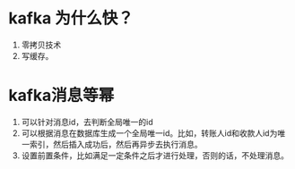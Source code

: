 # kafka 为什么快？
1. 零拷贝技术
2. 写缓存。

# kafka消息等幂
1. 可以针对消息id，去判断全局唯一的id
2. 可以根据消息在数据库生成一个全局唯一id。比如，转账人id和收款人id为唯一索引，然后插入成功后，然后再异步去执行消息。
3. 设置前置条件，比如满足一定条件之后才进行处理，否则的话，不处理消息。
